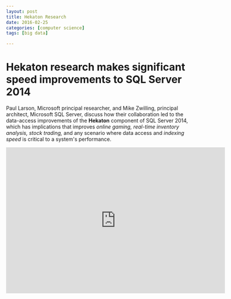```yaml
---
layout: post
title: Hekaton Research
date: 2016-02-25
categories: [computer science]
tags: [big data]

---
```


# Hekaton research makes significant speed improvements to SQL Server 2014

Paul Larson, Microsoft principal researcher, and Mike Zwilling, principal architect, Microsoft SQL Server, discuss how their collaboration led to the data-access improvements of the **Hekaton** component of SQL Server 2014, which has implications that improves *online gaming, real-time inventory analysis, stock trading,* and any scenario where data access and *indexing speed* is critical to a system's performance.

<iframe width="600" height="400" src="https://www.youtube.com/embed/rkU4X2fL2PQ" frameborder="0" allowfullscreen></iframe>
